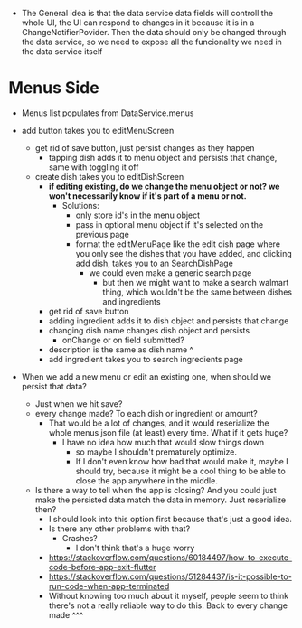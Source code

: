 - The General idea is that the data service data fields will controll the whole UI, the UI can respond to changes in it because it is in a ChangeNotifierPovider. Then the data should only be changed through the data service, so we need to expose all the funcionality we need in the data service itself
# Menus Side
- Menus list populates from DataService.menus
- add button takes you to editMenuScreen
    - get rid of save button, just persist changes as they happen
        - tapping dish adds it to menu object and persists that change, same with toggling it off
    - create dish takes you to editDishScreen
        - **if editing existing, do we change the menu object or not? we won't necessarily know if it's part of a menu or not.** 
            - Solutions:
                - only store id's in the menu object
                - pass in optional menu object if it's selected on the previous page
                - format the editMenuPage like the edit dish page where you only see the dishes that you have added, and clicking add dish, takes you to an SearchDishPage
                    - we could even make a generic search page
                        - but then we might want to make a search walmart thing, which wouldn't be the same between dishes and ingredients
        - get rid of save button
        - adding ingredient adds it to dish object and persists that change
        - changing dish name changes dish object and persists
            - onChange or on field submitted?
        - description is the same as dish name ^
        - add ingredient takes you to search ingredients page

- When we add a new menu or edit an existing one, when should we persist that data? 
    * Just when we hit save?
    - every change made? To each dish or ingredient or amount? 
        - That would be a lot of changes, and it would reserialize the whole menus json file (at least) every time. What if it gets huge?
            - I have no idea how much that would slow things down
                - so maybe I shouldn't prematurely optimize.
                - If I don't even know how bad that would make it, maybe I should try, because it might be a cool thing to be able to close the app anywhere in the middle.
    - Is there a way to tell when the app is closing? And you could just make the persisted data match the data in memory. Just reserialize then?
        - I should look into this option first because that's just a good idea.
        - Is there any other problems with that?
            - Crashes? 
                - I don't think that's a huge worry
        - https://stackoverflow.com/questions/60184497/how-to-execute-code-before-app-exit-flutter
        - https://stackoverflow.com/questions/51284437/is-it-possible-to-run-code-when-app-terminated
        - Without knowing too much about it myself, people seem to think there's not a really reliable way to do this. Back to every change made ^^^